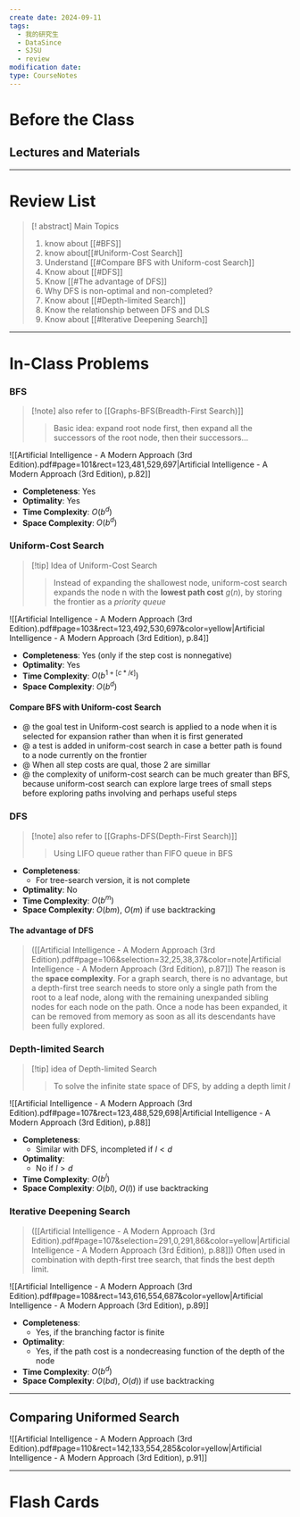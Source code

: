 ```yaml
---
create date: 2024-09-11
tags:
  - 我的研究生
  - DataSince
  - SJSU
  - review
modification date: 
type: CourseNotes
---
```


# Before the Class
## Lectures and Materials
---
# Review List
>[! abstract] Main Topics
>1. know about [[#BFS]]
>2. know about[[#Uniform-Cost Search]]
>	1. Understand  [[#Compare BFS with Uniform-cost Search]]
>3. Know about [[#DFS]]
>	1. Know [[#The advantage of DFS]]
>	2. Why DFS is non-optimal and non-completed?
>4. Know about [[#Depth-limited Search]]
>	1. Know the relationship between DFS and DLS
>5. Know about [[#Iterative Deepening Search]]

---
# In-Class Problems
### BFS
>[!note] also refer to [[Graphs-BFS(Breadth-First Search)]]
>>Basic idea: expand root node first, then expand all the successors of the root node, then their successors...

![[Artificial Intelligence - A Modern Approach (3rd Edition).pdf#page=101&rect=123,481,529,697|Artificial Intelligence - A Modern Approach (3rd Edition), p.82]]
- **Completeness**: Yes 
- **Optimality**: Yes
- **Time Complexity**: $O(b^d)$
- **Space Complexity**: $O(b^d)$
### Uniform-Cost Search
>[!tip] Idea of Uniform-Cost Search
>> Instead of expanding the shallowest node, uniform-cost search expands the node n with the **lowest path cost** $g(n)$, by storing the frontier as a *priority queue*

![[Artificial Intelligence - A Modern Approach (3rd Edition).pdf#page=103&rect=123,492,530,697&color=yellow|Artificial Intelligence - A Modern Approach (3rd Edition), p.84]]
- **Completeness**: Yes (only if the step cost is nonnegative) 
- **Optimality**: Yes
- **Time Complexity**: $O(b^{1+[c*/\epsilon]})$
- **Space Complexity**: $O(b^d)$
#### Compare BFS with Uniform-cost Search
- @ the goal test in Uniform-cost search is applied to a node when it is selected for expansion rather than when it is first generated
- @ a test is added in uniform-cost search in case a better path is found to a node currently on the frontier
- @ When all step costs are qual, those 2 are simillar
- @ the complexity of uniform-cost search can be much greater than BFS, because uniform-cost search can explore large trees of small steps before exploring paths involving and perhaps useful steps
### DFS
>[!note] also refer to [[Graphs-DFS(Depth-First Search)]]
>>Using LIFO queue rather than FIFO queue in BFS
- **Completeness**: 
	- For tree-search version, it is not complete
- **Optimality**: No
- **Time Complexity**: $O(b^{m})$
- **Space Complexity**: $O(bm)$, $O(m)$ if use backtracking 
#### The advantage of DFS
> ([[Artificial Intelligence - A Modern Approach (3rd Edition).pdf#page=106&selection=32,25,38,37&color=note|Artificial Intelligence - A Modern Approach (3rd Edition), p.87]])
> The reason is the **space complexity**. For a graph search, there is no advantage, but a depth-first tree search needs to store only a single path from the root to a leaf node, along with the remaining unexpanded sibling nodes for each node on the path. Once a node has been expanded, it can be removed from memory as soon as all its descendants have been fully explored.

### Depth-limited Search
>[!tip] idea of Depth-limited Search
>> To solve the infinite state space of DFS, by adding  a depth limit $l$

![[Artificial Intelligence - A Modern Approach (3rd Edition).pdf#page=107&rect=123,488,529,698|Artificial Intelligence - A Modern Approach (3rd Edition), p.88]]
- **Completeness**: 
	- Similar with DFS, incompleted if $l<d$
- **Optimality**:
	- No if $l>d$
- **Time Complexity**: $O(b^{l})$
- **Space Complexity**: $O(bl)$, $O(l))$ if use backtracking 

### Iterative Deepening Search
> ([[Artificial Intelligence - A Modern Approach (3rd Edition).pdf#page=107&selection=291,0,291,86&color=yellow|Artificial Intelligence - A Modern Approach (3rd Edition), p.88]])
> Often used in combination with depth-first tree search, that finds the best depth limit.

![[Artificial Intelligence - A Modern Approach (3rd Edition).pdf#page=108&rect=143,616,554,687&color=yellow|Artificial Intelligence - A Modern Approach (3rd Edition), p.89]]
- **Completeness**: 
	- Yes, if the branching factor is finite
- **Optimality**:
	- Yes, if the path cost is a nondecreasing function of the depth of the node
- **Time Complexity**: $O(b^{d})$
- **Space Complexity**: $O(bd)$, $O(d))$ if use backtracking 
---
## Comparing Uniformed Search 
![[Artificial Intelligence - A Modern Approach (3rd Edition).pdf#page=110&rect=142,133,554,285&color=yellow|Artificial Intelligence - A Modern Approach (3rd Edition), p.91]]

---

# Flash Cards
